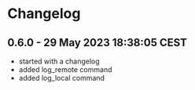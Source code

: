 # Changelog

## 0.6.0 - 29 May 2023 18:38:05 CEST

- started with a changelog
- added log_remote command
- added log_local command
